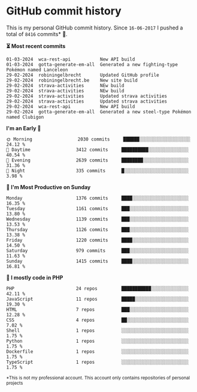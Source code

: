 # GitHub commit history
This is my personal GitHub commit history. Since <!--START_SECTION:first-commit-date-->`16-06-2017`<!--END_SECTION:first-commit-date--> I pushed a total of <!--START_SECTION:total-commit-count-->`8416`<!--END_SECTION:total-commit-count--> commits* 🎉.

<!--START_SECTION:most-recent-commits-->
**⏳ Most recent commits**
                                        
```text
01-03-2024  wca-rest-api           New API build
01-03-2024  gotta-generate-em-all  Generated a new fighting-type Pokémon named Lanceleon
29-02-2024  robiningelbrecht       Updated GitHub profile
29-02-2024  robiningelbrecht.be    New site build
29-02-2024  strava-activities      NEw build
29-02-2024  strava-activities      NEw build
29-02-2024  strava-activities      Updated strava activities
29-02-2024  strava-activities      Updated strava activities
29-02-2024  wca-rest-api           New API build
29-02-2024  gotta-generate-em-all  Generated a new steel-type Pokémon named Clubigon
```
<!--END_SECTION:most-recent-commits-->  

<!--START_SECTION:commits-per-day-time-->
**I&#039;m an Early 🐤**

```text
🌞 Morning                 2030 commits     ██████░░░░░░░░░░░░░░░░░░░   24.12 %
🌆 Daytime                 3412 commits     ██████████░░░░░░░░░░░░░░░   40.54 %
🌃 Evening                 2639 commits     ████████░░░░░░░░░░░░░░░░░   31.36 %
🌙 Night                   335 commits      █░░░░░░░░░░░░░░░░░░░░░░░░   3.98 %
```
<!--END_SECTION:commits-per-day-time-->  

<!--START_SECTION:commits-per-weekday-->
**📅 I&#039;m Most Productive on Sunday**

```text
Monday                    1376 commits     ████░░░░░░░░░░░░░░░░░░░░░   16.35 %
Tuesday                   1161 commits     ███░░░░░░░░░░░░░░░░░░░░░░   13.80 %
Wednesday                 1139 commits     ███░░░░░░░░░░░░░░░░░░░░░░   13.53 %
Thursday                  1126 commits     ███░░░░░░░░░░░░░░░░░░░░░░   13.38 %
Friday                    1220 commits     ████░░░░░░░░░░░░░░░░░░░░░   14.50 %
Saturday                  979 commits      ███░░░░░░░░░░░░░░░░░░░░░░   11.63 %
Sunday                    1415 commits     ████░░░░░░░░░░░░░░░░░░░░░   16.81 %
```
<!--END_SECTION:commits-per-weekday-->  

<!--START_SECTION:repos-per-language-->
**💬 I mostly code in PHP**

```text
PHP                       24 repos         ███████████░░░░░░░░░░░░░░   42.11 %
JavaScript                11 repos         █████░░░░░░░░░░░░░░░░░░░░   19.30 %
HTML                      7 repos          ███░░░░░░░░░░░░░░░░░░░░░░   12.28 %
CSS                       4 repos          ██░░░░░░░░░░░░░░░░░░░░░░░   7.02 %
Shell                     1 repos          ░░░░░░░░░░░░░░░░░░░░░░░░░   1.75 %
Python                    1 repos          ░░░░░░░░░░░░░░░░░░░░░░░░░   1.75 %
Dockerfile                1 repos          ░░░░░░░░░░░░░░░░░░░░░░░░░   1.75 %
TypeScript                1 repos          ░░░░░░░░░░░░░░░░░░░░░░░░░   1.75 %
```
<!--END_SECTION:repos-per-language-->  

<sub>*This is not my professional account. This account only contains repositories of personal projects</sub>
